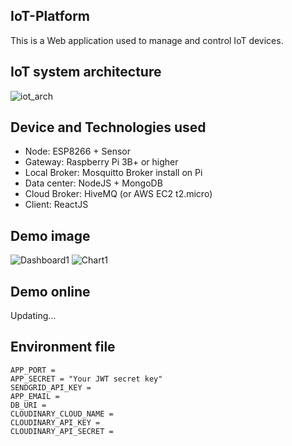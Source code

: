 ﻿## IoT-Platform
This is a Web application used to manage and control IoT devices.
## IoT system architecture
![iot_arch](https://github.com/ZuyThai/Backend-IoT-Platform/assets/114822142/a215d0b7-ef2b-4ffa-96c0-1bc2cd51e314)
## Device and Technologies used 
- Node: ESP8266 + Sensor
- Gateway: Raspberry Pi 3B+ or higher
- Local Broker: Mosquitto Broker install on Pi
- Data center: NodeJS + MongoDB
- Cloud Broker: HiveMQ (or AWS EC2 t2.micro)
- Client: ReactJS
## Demo image
![Dashboard1](https://github.com/ZuyThai/Backend-IoT-Platform/assets/114822142/ef32d98c-b78a-43fd-9468-27e35797a911)
![Chart1](https://github.com/ZuyThai/Backend-IoT-Platform/assets/114822142/ff6510b0-150d-4077-ae53-e02c0176fe69)
## Demo online
Updating...
## Environment file
```Node
APP_PORT = 
APP_SECRET = "Your JWT secret key"
SENDGRID_API_KEY = 
APP_EMAIL = 
DB_URI = 
CLOUDINARY_CLOUD_NAME = 
CLOUDINARY_API_KEY = 
CLOUDINARY_API_SECRET =
```



